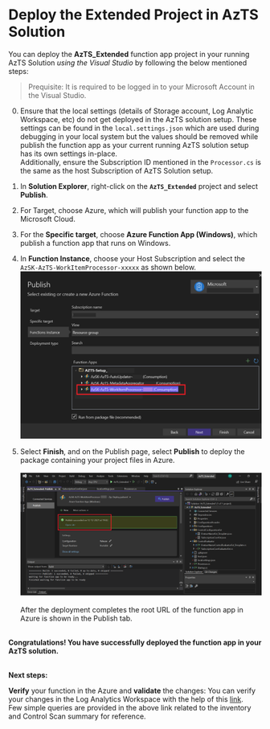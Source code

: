 # Deploy the Extended Project in AzTS Solution

<!-- You can deploy the org policy customized project in your running AzTS Solution using CICD pipeline.  -->

You can deploy the **AzTS_Extended** function app project in your running AzTS Solution *using the Visual Studio* by following the below mentioned steps:

> Prequisite: It is required to be logged in to your Microsoft Account in the Visual Studio.

0. Ensure that the local settings (details of Storage account, Log Analytic Workspace, etc) do not get deployed in the AzTS solution setup. These settings can be found in the `local.settings.json` which are used during debugging in your local system but the values should be removed while publish the function app as your current running AzTS solution setup has its own settings in-place. <br>Additionally, ensure the Subscription ID mentioned in the `Processor.cs` is the same as the host Subscription of AzTS Solution setup. <br> 

1. In **Solution Explorer**, right-click on the **`AzTS_Extended`** project and select **Publish**.

2. For Target, choose Azure, which will publish your function app to the Microsoft Cloud.

3. For the **Specific target**, choose **Azure Function App (Windows)**, which publish a function app that runs on Windows.

4. In **Function Instance**, choose your Host Subscription and select the `AzSK-AzTS-WorkItemProcessor-xxxxx` as shown below. 
![Deploy_FunctionInstance](../../Images/06_OrgPolicy_Deploy_FunctionInstance.png)


5. Select **Finish**, and on the Publish page, select **Publish** to deploy the package containing your project files in Azure. <br> <br>
![Deploy_PublishPage](../../Images/06_OrgPolicy_Deploy_Publish.png)
<br><br>After the deployment completes the root URL of the function app in Azure is shown in the Publish tab.

<br>
<b>Congratulations! You have successfully deployed the function app in your AzTS solution.</b>
<br><br>

**Next steps:**<br>

**Verify** your function in the Azure and **validate** the changes:
 You can verify your changes in the Log Analytics Workspace with the help of this [link](https://github.com/azsk/AzTS-docs/tree/main/01-Setup%20and%20getting%20started#4-log-analytics-visualization).
 <br/> Few simple queries are provided in the above link related to the inventory and Control Scan summary for reference.